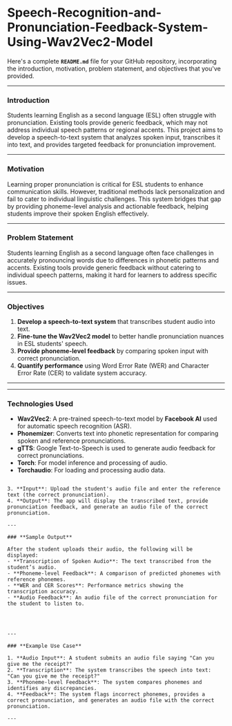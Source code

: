 # Speech-Recognition-and-Pronunciation-Feedback-System-Using-Wav2Vec2-Model

Here's a complete **`README.md`** file for your GitHub repository, incorporating the introduction, motivation, problem statement, and objectives that you've provided.



---

### **Introduction**

Students learning English as a second language (ESL) often struggle with pronunciation. Existing tools provide generic feedback, which may not address individual speech patterns or regional accents. This project aims to develop a speech-to-text system that analyzes spoken input, transcribes it into text, and provides targeted feedback for pronunciation improvement.

---

### **Motivation**

Learning proper pronunciation is critical for ESL students to enhance communication skills. However, traditional methods lack personalization and fail to cater to individual linguistic challenges. This system bridges that gap by providing phoneme-level analysis and actionable feedback, helping students improve their spoken English effectively.

---

### **Problem Statement**

Students learning English as a second language often face challenges in accurately pronouncing words due to differences in phonetic patterns and accents. Existing tools provide generic feedback without catering to individual speech patterns, making it hard for learners to address specific issues.

---

### **Objectives**

1. **Develop a speech-to-text system** that transcribes student audio into text.
2. **Fine-tune the Wav2Vec2 model** to better handle pronunciation nuances in ESL students' speech.
3. **Provide phoneme-level feedback** by comparing spoken input with correct pronunciation.
4. **Quantify performance** using Word Error Rate (WER) and Character Error Rate (CER) to validate system accuracy.

---


---

### **Technologies Used**

- **Wav2Vec2**: A pre-trained speech-to-text model by **Facebook AI** used for automatic speech recognition (ASR).
- **Phonemizer**: Converts text into phonetic representation for comparing spoken and reference pronunciations.
- **gTTS**: Google Text-to-Speech is used to generate audio feedback for correct pronunciations.
- **Torch**: For model inference and processing of audio.
- **Torchaudio**: For loading and processing audio data.




```

3. **Input**: Upload the student's audio file and enter the reference text (the correct pronunciation).
4. **Output**: The app will display the transcribed text, provide pronunciation feedback, and generate an audio file of the correct pronunciation.

---

### **Sample Output**

After the student uploads their audio, the following will be displayed:
- **Transcription of Spoken Audio**: The text transcribed from the student’s audio.
- **Phoneme-level Feedback**: A comparison of predicted phonemes with reference phonemes.
- **WER and CER Scores**: Performance metrics showing the transcription accuracy.
- **Audio Feedback**: An audio file of the correct pronunciation for the student to listen to.




---

### **Example Use Case**

1. **Audio Input**: A student submits an audio file saying "Can you give me the receipt?"
2. **Transcription**: The system transcribes the speech into text: "Can you give me the receipt?"
3. **Phoneme-level Feedback**: The system compares phonemes and identifies any discrepancies.
4. **Feedback**: The system flags incorrect phonemes, provides a correct pronunciation, and generates an audio file with the correct pronunciation.

---


